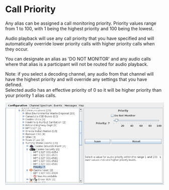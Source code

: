 # Call Priority #

Any alias can be assigned a call monitoring priority.  Priority values range 
from 1 to 100, with 1 being the highest priority and 100 being the lowest.

Audio playback will use any call priority that you have specified and will 
automatically override lower priority calls with higher priority calls when they
occur.

You can designate an alias as 'DO NOT MONITOR' and any audio calls where that
alias is a participant will not be routed for audio playback.

Note: if you select a decoding channel, any audio from that channel will have 
the highest priority and will override any settings that you have defined.  
Selected audio has an effective priority of 0 so it will be higher priority than
your priority 1 alias calls.

![](images/call_priority.png)
